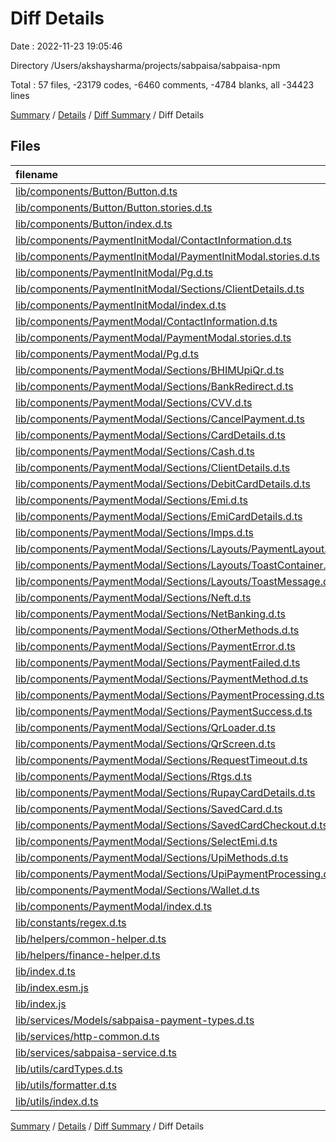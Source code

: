 # Diff Details

Date : 2022-11-23 19:05:46

Directory /Users/akshaysharma/projects/sabpaisa/sabpaisa-npm

Total : 57 files,  -23179 codes, -6460 comments, -4784 blanks, all -34423 lines

[Summary](results.md) / [Details](details.md) / [Diff Summary](diff.md) / Diff Details

## Files
| filename | language | code | comment | blank | total |
| :--- | :--- | ---: | ---: | ---: | ---: |
| [lib/components/Button/Button.d.ts](/lib/components/Button/Button.d.ts) | TypeScript | -11 | -18 | -1 | -30 |
| [lib/components/Button/Button.stories.d.ts](/lib/components/Button/Button.stories.d.ts) | TypeScript | -7 | 0 | -1 | -8 |
| [lib/components/Button/index.d.ts](/lib/components/Button/index.d.ts) | TypeScript | -1 | 0 | -1 | -2 |
| [lib/components/PaymentInitModal/ContactInformation.d.ts](/lib/components/PaymentInitModal/ContactInformation.d.ts) | TypeScript | -13 | -18 | -1 | -32 |
| [lib/components/PaymentInitModal/PaymentInitModal.stories.d.ts](/lib/components/PaymentInitModal/PaymentInitModal.stories.d.ts) | TypeScript | -6 | 0 | -1 | -7 |
| [lib/components/PaymentInitModal/Pg.d.ts](/lib/components/PaymentInitModal/Pg.d.ts) | TypeScript | -61 | 0 | -1 | -62 |
| [lib/components/PaymentInitModal/Sections/ClientDetails.d.ts](/lib/components/PaymentInitModal/Sections/ClientDetails.d.ts) | TypeScript | -52 | 0 | -1 | -53 |
| [lib/components/PaymentInitModal/index.d.ts](/lib/components/PaymentInitModal/index.d.ts) | TypeScript | -1 | 0 | -1 | -2 |
| [lib/components/PaymentModal/ContactInformation.d.ts](/lib/components/PaymentModal/ContactInformation.d.ts) | TypeScript | -13 | -18 | -1 | -32 |
| [lib/components/PaymentModal/PaymentModal.stories.d.ts](/lib/components/PaymentModal/PaymentModal.stories.d.ts) | TypeScript | -6 | 0 | -1 | -7 |
| [lib/components/PaymentModal/Pg.d.ts](/lib/components/PaymentModal/Pg.d.ts) | TypeScript | -33 | 0 | -1 | -34 |
| [lib/components/PaymentModal/Sections/BHIMUpiQr.d.ts](/lib/components/PaymentModal/Sections/BHIMUpiQr.d.ts) | TypeScript | -27 | 0 | -1 | -28 |
| [lib/components/PaymentModal/Sections/BankRedirect.d.ts](/lib/components/PaymentModal/Sections/BankRedirect.d.ts) | TypeScript | -10 | 0 | -1 | -11 |
| [lib/components/PaymentModal/Sections/CVV.d.ts](/lib/components/PaymentModal/Sections/CVV.d.ts) | TypeScript | -10 | 0 | -1 | -11 |
| [lib/components/PaymentModal/Sections/CancelPayment.d.ts](/lib/components/PaymentModal/Sections/CancelPayment.d.ts) | TypeScript | -10 | 0 | -1 | -11 |
| [lib/components/PaymentModal/Sections/CardDetails.d.ts](/lib/components/PaymentModal/Sections/CardDetails.d.ts) | TypeScript | -42 | 0 | -1 | -43 |
| [lib/components/PaymentModal/Sections/Cash.d.ts](/lib/components/PaymentModal/Sections/Cash.d.ts) | TypeScript | -28 | 0 | -1 | -29 |
| [lib/components/PaymentModal/Sections/ClientDetails.d.ts](/lib/components/PaymentModal/Sections/ClientDetails.d.ts) | TypeScript | -17 | 0 | -1 | -18 |
| [lib/components/PaymentModal/Sections/DebitCardDetails.d.ts](/lib/components/PaymentModal/Sections/DebitCardDetails.d.ts) | TypeScript | -38 | 0 | -1 | -39 |
| [lib/components/PaymentModal/Sections/Emi.d.ts](/lib/components/PaymentModal/Sections/Emi.d.ts) | TypeScript | -14 | 0 | -1 | -15 |
| [lib/components/PaymentModal/Sections/EmiCardDetails.d.ts](/lib/components/PaymentModal/Sections/EmiCardDetails.d.ts) | TypeScript | -10 | 0 | -1 | -11 |
| [lib/components/PaymentModal/Sections/Imps.d.ts](/lib/components/PaymentModal/Sections/Imps.d.ts) | TypeScript | -28 | 0 | -1 | -29 |
| [lib/components/PaymentModal/Sections/Layouts/PaymentLayout.d.ts](/lib/components/PaymentModal/Sections/Layouts/PaymentLayout.d.ts) | TypeScript | -12 | 0 | -1 | -13 |
| [lib/components/PaymentModal/Sections/Layouts/ToastContainer.d.ts](/lib/components/PaymentModal/Sections/Layouts/ToastContainer.d.ts) | TypeScript | -3 | -1 | -1 | -5 |
| [lib/components/PaymentModal/Sections/Layouts/ToastMessage.d.ts](/lib/components/PaymentModal/Sections/Layouts/ToastMessage.d.ts) | TypeScript | -2 | -1 | -1 | -4 |
| [lib/components/PaymentModal/Sections/Neft.d.ts](/lib/components/PaymentModal/Sections/Neft.d.ts) | TypeScript | -28 | 0 | -1 | -29 |
| [lib/components/PaymentModal/Sections/NetBanking.d.ts](/lib/components/PaymentModal/Sections/NetBanking.d.ts) | TypeScript | -28 | 0 | -1 | -29 |
| [lib/components/PaymentModal/Sections/OtherMethods.d.ts](/lib/components/PaymentModal/Sections/OtherMethods.d.ts) | TypeScript | -15 | 0 | -1 | -16 |
| [lib/components/PaymentModal/Sections/PaymentError.d.ts](/lib/components/PaymentModal/Sections/PaymentError.d.ts) | TypeScript | -10 | 0 | -1 | -11 |
| [lib/components/PaymentModal/Sections/PaymentFailed.d.ts](/lib/components/PaymentModal/Sections/PaymentFailed.d.ts) | TypeScript | -12 | 0 | -1 | -13 |
| [lib/components/PaymentModal/Sections/PaymentMethod.d.ts](/lib/components/PaymentModal/Sections/PaymentMethod.d.ts) | TypeScript | -14 | 0 | -1 | -15 |
| [lib/components/PaymentModal/Sections/PaymentProcessing.d.ts](/lib/components/PaymentModal/Sections/PaymentProcessing.d.ts) | TypeScript | -10 | 0 | -1 | -11 |
| [lib/components/PaymentModal/Sections/PaymentSuccess.d.ts](/lib/components/PaymentModal/Sections/PaymentSuccess.d.ts) | TypeScript | -10 | 0 | -1 | -11 |
| [lib/components/PaymentModal/Sections/QrLoader.d.ts](/lib/components/PaymentModal/Sections/QrLoader.d.ts) | TypeScript | -10 | 0 | -1 | -11 |
| [lib/components/PaymentModal/Sections/QrScreen.d.ts](/lib/components/PaymentModal/Sections/QrScreen.d.ts) | TypeScript | -10 | 0 | -1 | -11 |
| [lib/components/PaymentModal/Sections/RequestTimeout.d.ts](/lib/components/PaymentModal/Sections/RequestTimeout.d.ts) | TypeScript | -10 | 0 | -1 | -11 |
| [lib/components/PaymentModal/Sections/Rtgs.d.ts](/lib/components/PaymentModal/Sections/Rtgs.d.ts) | TypeScript | -28 | 0 | -1 | -29 |
| [lib/components/PaymentModal/Sections/RupayCardDetails.d.ts](/lib/components/PaymentModal/Sections/RupayCardDetails.d.ts) | TypeScript | -40 | 0 | -1 | -41 |
| [lib/components/PaymentModal/Sections/SavedCard.d.ts](/lib/components/PaymentModal/Sections/SavedCard.d.ts) | TypeScript | -10 | 0 | -1 | -11 |
| [lib/components/PaymentModal/Sections/SavedCardCheckout.d.ts](/lib/components/PaymentModal/Sections/SavedCardCheckout.d.ts) | TypeScript | -10 | 0 | -1 | -11 |
| [lib/components/PaymentModal/Sections/SelectEmi.d.ts](/lib/components/PaymentModal/Sections/SelectEmi.d.ts) | TypeScript | -14 | 0 | -1 | -15 |
| [lib/components/PaymentModal/Sections/UpiMethods.d.ts](/lib/components/PaymentModal/Sections/UpiMethods.d.ts) | TypeScript | -26 | 0 | -1 | -27 |
| [lib/components/PaymentModal/Sections/UpiPaymentProcessing.d.ts](/lib/components/PaymentModal/Sections/UpiPaymentProcessing.d.ts) | TypeScript | -10 | 0 | -1 | -11 |
| [lib/components/PaymentModal/Sections/Wallet.d.ts](/lib/components/PaymentModal/Sections/Wallet.d.ts) | TypeScript | -26 | 0 | -1 | -27 |
| [lib/components/PaymentModal/index.d.ts](/lib/components/PaymentModal/index.d.ts) | TypeScript | -1 | 0 | -1 | -2 |
| [lib/constants/regex.d.ts](/lib/constants/regex.d.ts) | TypeScript | -1 | 0 | -1 | -2 |
| [lib/helpers/common-helper.d.ts](/lib/helpers/common-helper.d.ts) | TypeScript | -8 | 0 | -1 | -9 |
| [lib/helpers/finance-helper.d.ts](/lib/helpers/finance-helper.d.ts) | TypeScript | -3 | 0 | -1 | -4 |
| [lib/index.d.ts](/lib/index.d.ts) | TypeScript | -4 | 0 | -1 | -5 |
| [lib/index.esm.js](/lib/index.esm.js) | JavaScript | -11,057 | -3,202 | -2,362 | -16,621 |
| [lib/index.js](/lib/index.js) | JavaScript | -11,080 | -3,202 | -2,367 | -16,649 |
| [lib/services/Models/sabpaisa-payment-types.d.ts](/lib/services/Models/sabpaisa-payment-types.d.ts) | TypeScript | -174 | 0 | -1 | -175 |
| [lib/services/http-common.d.ts](/lib/services/http-common.d.ts) | TypeScript | -6 | 0 | -1 | -7 |
| [lib/services/sabpaisa-service.d.ts](/lib/services/sabpaisa-service.d.ts) | TypeScript | -16 | 0 | -1 | -17 |
| [lib/utils/cardTypes.d.ts](/lib/utils/cardTypes.d.ts) | TypeScript | -39 | 0 | -1 | -40 |
| [lib/utils/formatter.d.ts](/lib/utils/formatter.d.ts) | TypeScript | -2 | 0 | -1 | -3 |
| [lib/utils/index.d.ts](/lib/utils/index.d.ts) | TypeScript | -12 | 0 | -1 | -13 |

[Summary](results.md) / [Details](details.md) / [Diff Summary](diff.md) / Diff Details